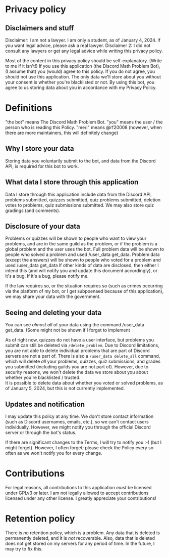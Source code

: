 # Privacy policy
## Disclaimers and stuff
Disclaimer: I am not a lawyer. I am only a student, as of January 4, 2024. If you want legal advice, please ask a real lawyer.
Disclaimer 2: I did not consult any lawyers or get any legal advice while writing this privacy policy.

Most of the content in this privacy policy should be self-explanatory. (Write to me if it isn't!)
If you use this application (the Discord Math Problem Bot), (I assume that) you (would) agree to this policy. If you do not agree, you should not use this application.
The only data we'll store about you without your consent is whether you're blacklisted or not. By using this bot, you agree to us storing data about you in accordance with my Privacy Policy.

# Definitions
"the bot" means The Discord Math Problem Bot.
"you" means the user / the person who is reading this Policy.
"me/I" means @rf20008 (however, when there are more maintainers, this will definitely change)


## Why I store your data

Storing data you voluntarily submit to the bot, and data from the Discord API, is required for this bot to work.

## What data I store through this application

Data I store through this application include data from the Discord API, problems submitted, quizzes submitted, quiz problems submitted, deletion votes to problems, quiz submissions submitted. We may also store quiz gradings (and comments). 

## Disclosure of your data

Problems or quizzes will be shown to people who want to view your problems, and are in the same guild as the problem, or if the problem is a global problem and the user uses the bot.
Full problem data will be shown to people who solved a problem and used /user_data get_data.
Problem data (except the answers) will be shown to people who voted for a problem and used /user_data get_data
If other kinds of data are disclosed, then either I intend this (and will notify you and update this document accordingly), or it's a bug. If it's a bug, please notify me.

If the law requires so, or the situation requires so (such as crimes occurring via the platform of my bot, or I get subpoenaed because of this application), we may share your data with the government.

## Seeing and deleting your data

You can see *almost all* of your data using the command /user_data get_data. (Some might not be shown if I forget to implement 

As of right now, quizzes do not have a user interface, but problems you submit can still be deleted via ``/delete_problem``. 
Due to Discord limitations, you are not able to delete individual problems that are part of Discord servers are not a part of. 
There is also a ``/user_data delete_all`` command, which will delete *all* your problems, quizzes, quiz submissions, and grades you submitted (including guilds you are not part of).
However, due to security reasons, we won't delete the data we store about you about whether you're blacklisted / trusted.  
It is possible to delete data about whether you voted or solved problems, as of January 5, 2024, but this is not currently implemented.

## Updates and notification

I may update this policy at any time. We don't store contact information (such as Discord usernames, emails, etc.), so we can't contact users individually. However, we might notify you through the official Discord server or through the bot's status.

If there are significant changes to the Terms, I will try to notify you :-) (but I might forget). However, I often forget; please check the Policy every so often as we won't notify you for every change.
# Contributions

For legal reasons, all contributions to this application *must* be licensed under GPLv3 or later. I am not legally allowed to accept contributions licensed under any other license. I greatly appreciate your contributions!

# Retention policy

There is *no* retention policy, which is a problem.
Any data that is deleted is permanently deleted, and it is *not* recoverable. Also, data that is deleted does not get stored on my servers for any period of time.
In the future, I may try to fix this.